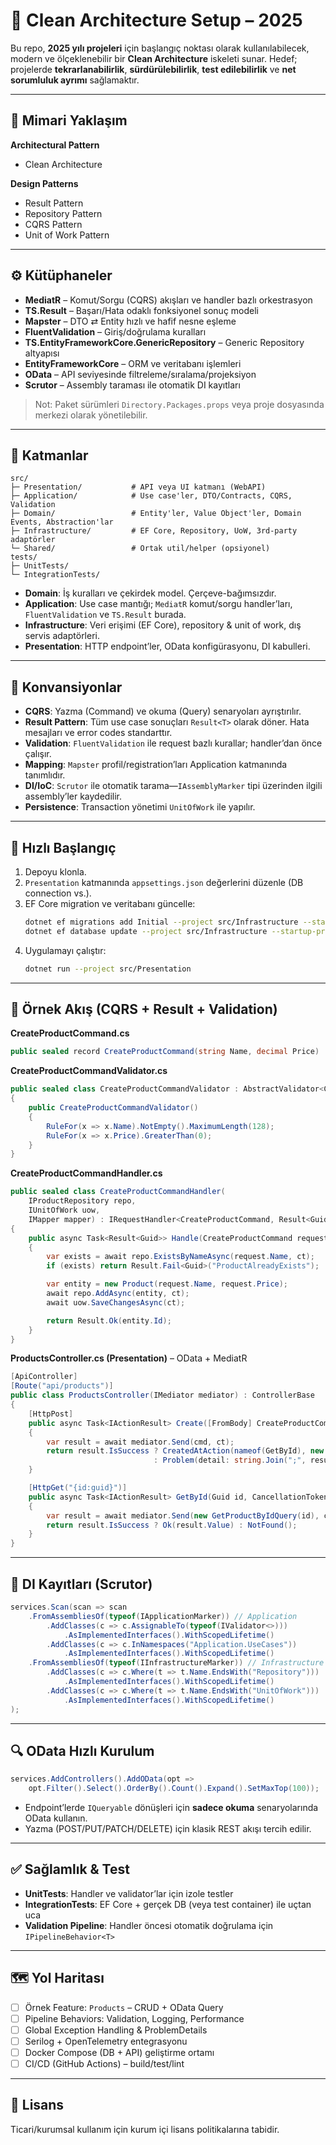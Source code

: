 ﻿# 🧱 Clean Architecture Setup – 2025

Bu repo, **2025 yılı projeleri** için başlangıç noktası olarak kullanılabilecek, modern ve ölçeklenebilir bir **Clean Architecture** iskeleti sunar. Hedef; projelerde **tekrarlanabilirlik**, **sürdürülebilirlik**, **test edilebilirlik** ve **net sorumluluk ayrımı** sağlamaktır.

---

## 🧩 Mimari Yaklaşım

**Architectural Pattern**
- Clean Architecture

**Design Patterns**
- Result Pattern
- Repository Pattern
- CQRS Pattern
- Unit of Work Pattern

---

## ⚙️ Kütüphaneler

- **MediatR** – Komut/Sorgu (CQRS) akışları ve handler bazlı orkestrasyon
- **TS.Result** – Başarı/Hata odaklı fonksiyonel sonuç modeli
- **Mapster** – DTO ⇄ Entity hızlı ve hafif nesne eşleme
- **FluentValidation** – Giriş/doğrulama kuralları
- **TS.EntityFrameworkCore.GenericRepository** – Generic Repository altyapısı
- **EntityFrameworkCore** – ORM ve veritabanı işlemleri
- **OData** – API seviyesinde filtreleme/sıralama/projeksiyon
- **Scrutor** – Assembly taraması ile otomatik DI kayıtları

> Not: Paket sürümleri `Directory.Packages.props` veya proje dosyasında merkezi olarak yönetilebilir.

---

## 📂 Katmanlar

```
src/
├─ Presentation/           # API veya UI katmanı (WebAPI)
├─ Application/            # Use case'ler, DTO/Contracts, CQRS, Validation
├─ Domain/                 # Entity'ler, Value Object'ler, Domain Events, Abstraction'lar
├─ Infrastructure/         # EF Core, Repository, UoW, 3rd-party adaptörler
└─ Shared/                 # Ortak util/helper (opsiyonel)
tests/
├─ UnitTests/
└─ IntegrationTests/
```

- **Domain**: İş kuralları ve çekirdek model. Çerçeve-bağımsızdır.
- **Application**: Use case mantığı; `MediatR` komut/sorgu handler’ları, `FluentValidation` ve `TS.Result` burada.
- **Infrastructure**: Veri erişimi (EF Core), repository & unit of work, dış servis adaptörleri.
- **Presentation**: HTTP endpoint’ler, OData konfigürasyonu, DI kabulleri.

---

## 🧠 Konvansiyonlar

- **CQRS**: Yazma (Command) ve okuma (Query) senaryoları ayrıştırılır.
- **Result Pattern**: Tüm use case sonuçları `Result<T>` olarak döner. Hata mesajları ve error codes standarttır.
- **Validation**: `FluentValidation` ile request bazlı kurallar; handler’dan önce çalışır.
- **Mapping**: `Mapster` profil/registration’ları Application katmanında tanımlıdır.
- **DI/IoC**: `Scrutor` ile otomatik tarama—`IAssemblyMarker` tipi üzerinden ilgili assembly’ler kaydedilir.
- **Persistence**: Transaction yönetimi `UnitOfWork` ile yapılır.

---

## 🚀 Hızlı Başlangıç

1. Depoyu klonla.
2. `Presentation` katmanında `appsettings.json` değerlerini düzenle (DB connection vs.).
3. EF Core migration ve veritabanı güncelle:
   ```bash
   dotnet ef migrations add Initial --project src/Infrastructure --startup-project src/Presentation
   dotnet ef database update --project src/Infrastructure --startup-project src/Presentation
   ```
4. Uygulamayı çalıştır:
   ```bash
   dotnet run --project src/Presentation
   ```

---

## 🧭 Örnek Akış (CQRS + Result + Validation)

**CreateProductCommand.cs**
```csharp
public sealed record CreateProductCommand(string Name, decimal Price) : IRequest<Result<Guid>>;
```

**CreateProductCommandValidator.cs**
```csharp
public sealed class CreateProductCommandValidator : AbstractValidator<CreateProductCommand>
{
    public CreateProductCommandValidator()
    {
        RuleFor(x => x.Name).NotEmpty().MaximumLength(128);
        RuleFor(x => x.Price).GreaterThan(0);
    }
}
```

**CreateProductCommandHandler.cs**
```csharp
public sealed class CreateProductCommandHandler(
    IProductRepository repo,
    IUnitOfWork uow,
    IMapper mapper) : IRequestHandler<CreateProductCommand, Result<Guid>>
{
    public async Task<Result<Guid>> Handle(CreateProductCommand request, CancellationToken ct)
    {
        var exists = await repo.ExistsByNameAsync(request.Name, ct);
        if (exists) return Result.Fail<Guid>("ProductAlreadyExists");

        var entity = new Product(request.Name, request.Price);
        await repo.AddAsync(entity, ct);
        await uow.SaveChangesAsync(ct);

        return Result.Ok(entity.Id);
    }
}
```

**ProductsController.cs (Presentation)** – OData + MediatR
```csharp
[ApiController]
[Route("api/products")]
public class ProductsController(IMediator mediator) : ControllerBase
{
    [HttpPost]
    public async Task<IActionResult> Create([FromBody] CreateProductCommand cmd, CancellationToken ct)
    {
        var result = await mediator.Send(cmd, ct);
        return result.IsSuccess ? CreatedAtAction(nameof(GetById), new { id = result.Value }, null)
                                : Problem(detail: string.Join(";", result.Errors), statusCode: 400);
    }

    [HttpGet("{id:guid}")]
    public async Task<IActionResult> GetById(Guid id, CancellationToken ct)
    {
        var result = await mediator.Send(new GetProductByIdQuery(id), ct);
        return result.IsSuccess ? Ok(result.Value) : NotFound();
    }
}
```

---

## 🧰 DI Kayıtları (Scrutor)

```csharp
services.Scan(scan => scan
    .FromAssembliesOf(typeof(IApplicationMarker)) // Application
        .AddClasses(c => c.AssignableTo(typeof(IValidator<>)))
            .AsImplementedInterfaces().WithScopedLifetime()
        .AddClasses(c => c.InNamespaces("Application.UseCases"))
            .AsImplementedInterfaces().WithScopedLifetime()
    .FromAssembliesOf(typeof(IInfrastructureMarker)) // Infrastructure
        .AddClasses(c => c.Where(t => t.Name.EndsWith("Repository")))
            .AsImplementedInterfaces().WithScopedLifetime()
        .AddClasses(c => c.Where(t => t.Name.EndsWith("UnitOfWork")))
            .AsImplementedInterfaces().WithScopedLifetime()
);
```

---

## 🔍 OData Hızlı Kurulum

```csharp
services.AddControllers().AddOData(opt =>
    opt.Filter().Select().OrderBy().Count().Expand().SetMaxTop(100));
```

- Endpoint’lerde `IQueryable` dönüşleri için **sadece okuma** senaryolarında OData kullanın.
- Yazma (POST/PUT/PATCH/DELETE) için klasik REST akışı tercih edilir.

---

## ✅ Sağlamlık & Test

- **UnitTests**: Handler ve validator’lar için izole testler
- **IntegrationTests**: EF Core + gerçek DB (veya test container) ile uçtan uca
- **Validation Pipeline**: Handler öncesi otomatik doğrulama için `IPipelineBehavior<T>`

---

## 🗺️ Yol Haritası

- [ ] Örnek Feature: `Products` – CRUD + OData Query
- [ ] Pipeline Behaviors: Validation, Logging, Performance
- [ ] Global Exception Handling & ProblemDetails
- [ ] Serilog + OpenTelemetry entegrasyonu
- [ ] Docker Compose (DB + API) geliştirme ortamı
- [ ] CI/CD (GitHub Actions) – build/test/lint

---

## 📜 Lisans

Ticari/kurumsal kullanım için kurum içi lisans politikalarına tabidir.
